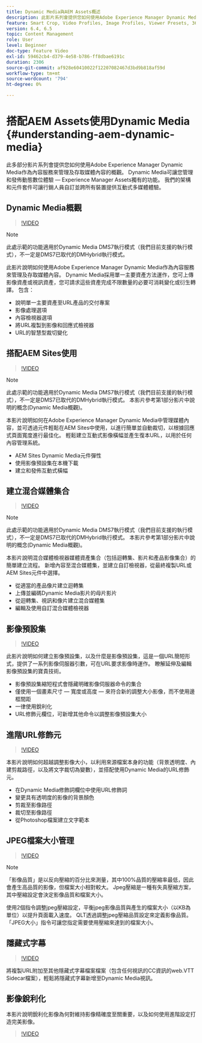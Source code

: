 ```yaml
---
title: Dynamic Media與AEM Assets概述
description: 此影片系列會提供您如何使用Adobe Experience Manager Dynamic Media作為內容服務來管理及存取媒體內容的概觀。 Dynamic Media可讓您管理和發佈動態數位體驗 — Experience Manager Assets獨有的功能。 我們的架構和元件套件可讓行銷人員自訂並跨所有裝置提供互動式多媒體體驗。
feature: Smart Crop, Video Profiles, Image Profiles, Viewer Presets, 360 VR Video, Image Sets, Spin Sets
version: 6.4, 6.5
topic: Content Management
role: User
level: Beginner
doc-type: Feature Video
exl-id: 59462cb4-d379-4e58-b786-ff8dbae6191c
duration: 2306
source-git-commit: af928e60410022f12207082467d3bd9b818af59d
workflow-type: tm+mt
source-wordcount: '794'
ht-degree: 0%

---
```


# 搭配AEM Assets使用Dynamic Media {#understanding-aem-dynamic-media}

此多部分影片系列會提供您如何使用Adobe Experience Manager Dynamic Media作為內容服務來管理及存取媒體內容的概觀。 Dynamic Media可讓您管理和發佈動態數位體驗 — Experience Manager Assets獨有的功能。 我們的架構和元件套件可讓行銷人員自訂並跨所有裝置提供互動式多媒體體驗。

## Dynamic Media概觀

>[!VIDEO](https://video.tv.adobe.com/v/27144?quality=12&learn=on)

>[!NOTE]
>
>此處示範的功能適用於Dynamic Media DMS7執行模式（我們目前支援的執行模式），不一定是DMS7已取代的DMHybrid執行模式。

此影片說明如何使用Adobe Experience Manager Dynamic Media作為內容服務來管理及存取媒體內容。 Dynamic Media採用單一主要資產方法運作，您可上傳影像資產或視訊資產，您可請求這些資產完成不限數量的必要可消耗變化或衍生轉譯。 包含：

* 說明單一主要資產至URL產品的交付專案
* 影像處理選項
* 內容檢視器選項
* 將URL複製到影像和回應式檢視器
* URL的智慧型裁切變化

## 搭配AEM Sites使用

>[!VIDEO](https://video.tv.adobe.com/v/27145?quality=12&learn=on)

>[!NOTE]
>
>此處示範的功能適用於Dynamic Media DMS7執行模式（我們目前支援的執行模式），不一定是DMS7已取代的DMHybrid執行模式。 本影片參考第1部分影片中說明的概念(Dynamic Media概觀)。

本影片說明如何在Adobe Experience Manager Dynamic Media中管理媒體內容，並可透過元件輕鬆在AEM Sites中使用，以進行簡單並自動裁切，以根據回應式頁面寬度進行最佳化。 輕鬆建立互動式影像橫幅並產生復本URL，以用於任何內容管理系統。

* AEM Sites Dynamic Media元件彈性
* 使用影像預設集在本機下載
* 建立和發佈互動式橫幅

## 建立混合媒體集合

>[!VIDEO](https://video.tv.adobe.com/v/27146?quality=12&learn=on)

>[!NOTE]
>
>此處示範的功能適用於Dynamic Media DMS7執行模式（我們目前支援的執行模式），不一定是DMS7已取代的DMHybrid執行模式。 本影片參考第1部分影片中說明的概念(Dynamic Media概觀)。

本影片說明混合媒體檢視器媒體資產集合（包括迴轉集、影片和產品影像集合）的簡單建立流程。 新增內容至混合媒體集，並建立自訂檢視器，從最終複製URL或AEM Sites元件中選擇。

* 從適當的產品像片建立迴轉集
* 上傳並編碼Dynamic Media影片的母片影片
* 從迴轉集、視訊和像片建立混合媒體集
* 編輯及使用自訂混合媒體檢視器

## 影像預設集

>[!VIDEO](https://video.tv.adobe.com/v/27320?quality=12&learn=on)

此影片說明如何建立影像預設集，以及什麼是影像預設集，這是一個URL簡短形式，提供了一系列影像伺服器引數，可在URL要求影像時運作。 瞭解延伸及編輯影像預設集的寶貴技術。

* 影像預設集縮短程式會隱藏明確影像伺服器命令的集合
* 僅使用一個畫素尺寸 — 寬度或高度 — 來符合新的調整大小影像，而不使用邊框間距
* 一律使用銳利化
* URL修飾元欄位，可新增其他命令以調整影像預設集大小

## 進階URL修飾元

>[!VIDEO](https://video.tv.adobe.com/v/27319?quality=12&learn=on)

本影片說明如何超越調整影像大小，以利用來源檔案本身的功能（背景透明度、內建剪裁路徑，以及將文字裁切為變數），並搭配使用Dynamic Media的URL修飾元。

* 在Dynamic Media修飾詞欄位中使用URL修飾詞
* 變更具有透明度的影像的背景顏色
* 剪裁至影像路徑
* 裁切至影像路徑
* 從Photoshop檔案建立文字範本

## JPEG檔案大小管理

>[!VIDEO](https://video.tv.adobe.com/v/27404?quality=12&learn=on)


>[!NOTE]
>
>「影像品質」是以反向壓縮的百分比來測量，其中100%品質的壓縮率最低，因此會產生高品質的影像，但檔案大小相對較大。 Jpeg壓縮是一種有失真壓縮方案，其中壓縮設定會決定影像品質和檔案大小。

使用2個指令調整jpeg壓縮設定，平衡jpeg影像品質與產生的檔案大小（以KB為單位）以提升頁面載入速度。 QLT透過調整jpeg壓縮品質設定來定義影像品質。 「JPEG大小」指令可讓您指定需要使用壓縮來達到的檔案大小。

## 隱藏式字幕

>[!VIDEO](https://video.tv.adobe.com/v/28074?quality=12&learn=on)

將複製URL附加至其他隱藏式字幕檔案檔案（包含任何視訊的CC資訊的web.VTT Sidecar檔案），輕鬆將隱藏式字幕新增至Dynamic Media視訊。

## 影像銳利化

本影片說明銳利化影像為何對維持影像精確度至關重要，以及如何使用進階設定打造完美影像。

>[!VIDEO](https://demos-pub.assetsadobe.com/etc/dam/viewers/s7viewers/html5/VideoViewer.html?asset=%2Fcontent%2Fdam%2Fdm-public-facing-upgrade-portal-video%2F04_DynamicImagery_AdvancedSettings_071917_BH.mp4&amp;config=/etc/dam/presets/viewer/Video_social&amp;serverUrl=https%3A%2F%2Fadobedemo62-h.assetsadobe.com%2Fis%2Fimage%2F&amp;contenturl=%2F&amp;config2=/etc/dam/presets/analytics&amp;videoserverurl=https://gateway-na.assetsadobe.com/DMGateway/public/demoCo&amp;posterimage=/content/dam/dm-public-facing-upgrade-portal-video/04_DynamicImagery_AdvancedSettings_071917_BH.mp4)
